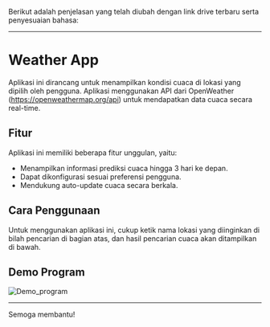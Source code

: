 Berikut adalah penjelasan yang telah diubah dengan link drive terbaru serta penyesuaian bahasa:

---

# Weather App

Aplikasi ini dirancang untuk menampilkan kondisi cuaca di lokasi yang dipilih oleh pengguna. Aplikasi menggunakan API dari OpenWeather (https://openweathermap.org/api) untuk mendapatkan data cuaca secara real-time.

## Fitur

Aplikasi ini memiliki beberapa fitur unggulan, yaitu:
- Menampilkan informasi prediksi cuaca hingga 3 hari ke depan.
- Dapat dikonfigurasi sesuai preferensi pengguna.
- Mendukung auto-update cuaca secara berkala.

## Cara Penggunaan

Untuk menggunakan aplikasi ini, cukup ketik nama lokasi yang diinginkan di bilah pencarian di bagian atas, dan hasil pencarian cuaca akan ditampilkan di bawah.

## Demo Program

![Demo_program]()

---

Semoga membantu!

